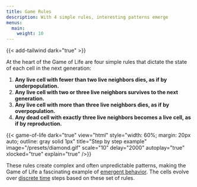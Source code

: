 ```yaml
---
title: Game Rules
description: With 4 simple rules, interesting patterns emerge
menus:
  main:
    weight: 10
---
```


{{< add-tailwind dark="true" >}}

At the heart of the Game of Life are four simple rules that dictate the state of each cell in the next generation:

1. **Any live cell with fewer than two live neighbors dies, as if by underpopulation.**
2. **Any live cell with two or three live neighbors survives to the next generation.**
3. **Any live cell with more than three live neighbors dies, as if by overpopulation.**
4. **Any dead cell with exactly three live neighbors becomes a live cell, as if by reproduction.**

{{< game-of-life
  dark="true"
  view="html"
  style="width: 60%; margin: 20px auto; outline: gray solid 1px"
  title="Step by step example"
  image="/presets/diamond.gif"
  scale="10"
  delay="2000"
  autoplay="true"
  xlocked="true"
  explain="true"
/>}}

These rules create complex and often unpredictable patterns, making the Game of Life a fascinating example of [emergent behavior](https://en.wikipedia.org/wiki/Emergence). The cells evolve over [discrete time](https://en.wikipedia.org/wiki/Discrete_time_and_continuous_time#:~:text=A%20discrete%20signal%20or%20discrete,from%20a%20continuous%2Dtime%20signal.) steps based on these set of rules.
